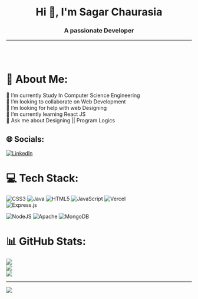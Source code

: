 
<h1 align="center">Hi 👋, I'm Sagar Chaurasia</h1>
<h3 align="center">A passionate  Developer</h3>
<hr>

<br><br>
 # 💫 About Me:
 🔭 I’m currently Study In Computer Science Engineering <br>👯 I’m looking to collaborate on Web Development<br>🤝 I’m looking for help with web Designing<br>🌱 I’m currently learning React JS<br>💬 Ask me about Designing || Program Logics<br>


## 🌐 Socials:
[![LinkedIn](https://img.shields.io/badge/LinkedIn-%230077B5.svg?logo=linkedin&logoColor=white)](https://linkedin.com/in/https://www.linkedin.com/in/sagarchaurasia74/) 

# 💻 Tech Stack:
![CSS3](https://img.shields.io/badge/css3-%231572B6.svg?style=flat&logo=css3&logoColor=white) ![Java](https://img.shields.io/badge/java-%23ED8B00.svg?style=flat&logo=java&logoColor=white)
![HTML5](https://img.shields.io/badge/html5-%23E34F26.svg?style=flat&logo=html5&logoColor=white) ![JavaScript](https://img.shields.io/badge/javascript-%23323330.svg?style=flat&logo=javascript&logoColor=%23F7DF1E) 
![Vercel](https://img.shields.io/badge/vercel-%23000000.svg?style=flat&logo=vercel&logoColor=white)  
![Express.js](https://img.shields.io/badge/express.js-%23404d59.svg?style=flat&logo=express&logoColor=%2361DAFB) 

![NodeJS](https://img.shields.io/badge/node.js-6DA55F?style=flat&logo=node.js&logoColor=white) 
![Apache](https://img.shields.io/badge/apache-%23D42029.svg?style=flat&logo=apache&logoColor=white) ![MongoDB](https://img.shields.io/badge/MongoDB-%234ea94b.svg?style=flat&logo=mongodb&logoColor=white)
# 📊 GitHub Stats:
![](https://github-readme-stats.vercel.app/api?username=sagarchaurasia176&theme=tokyonight&hide_border=true&include_all_commits=true&count_private=false)<br/>
![](https://github-readme-streak-stats.herokuapp.com/?user=sagarchaurasia176&theme=tokyonight&hide_border=true)<br/>
![](https://github-readme-stats.vercel.app/api/top-langs/?username=sagarchaurasia176&theme=tokyonight&hide_border=true&include_all_commits=true&count_private=false&layout=compact)

---
[![](https://visitcount.itsvg.in/api?id=sagarchaurasia176&icon=0&color=0)](https://visitcount.itsvg.in)

<!-- Proudly created with GPRM ( https://gprm.itsvg.in ) -->
 
